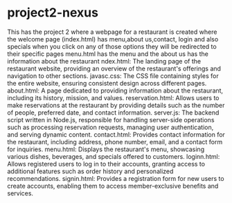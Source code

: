 # project2-nexus
This has the project 2 where a webpage for a restaurant is created where the welcome page (index.html) has menu,about us,contact, login and also specials when you click on any of those options they will be redirected to their specific pages menu.html has the menu and the about us has the information about the  restaurant 
ndex.html:
The landing page of the restaurant website, providing an overview of the restaurant's offerings and navigation to other sections.
javasc.css:
The CSS file containing styles for the entire website, ensuring consistent design across different pages.
about.html:
A page dedicated to providing information about the restaurant, including its history, mission, and values.
reservation.html:
Allows users to make reservations at the restaurant by providing details such as the number of people, preferred date, and contact information.
server.js:
The backend script written in Node.js, responsible for handling server-side operations such as processing reservation requests, managing user authentication, and serving dynamic content.
contact.html:
Provides contact information for the restaurant, including address, phone number, email, and a contact form for inquiries.
menu.html:
Displays the restaurant's menu, showcasing various dishes, beverages, and specials offered to customers.
loginn.html:
Allows registered users to log in to their accounts, granting access to additional features such as order history and personalized recommendations.
signin.html:
Provides a registration form for new users to create accounts, enabling them to access member-exclusive benefits and services.
